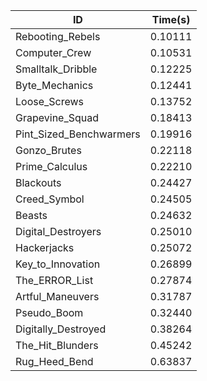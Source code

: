 |ID|Time(s)|
|-|-|
|Rebooting_Rebels|0.10111|
|Computer_Crew|0.10531|
|Smalltalk_Dribble|0.12225|
|Byte_Mechanics|0.12441|
|Loose_Screws|0.13752|
|Grapevine_Squad|0.18413|
|Pint_Sized_Benchwarmers|0.19916|
|Gonzo_Brutes|0.22118|
|Prime_Calculus|0.22210|
|Blackouts|0.24427|
|Creed_Symbol|0.24505|
|Beasts|0.24632|
|Digital_Destroyers|0.25010|
|Hackerjacks|0.25072|
|Key_to_Innovation|0.26899|
|The_ERROR_List|0.27874|
|Artful_Maneuvers|0.31787|
|Pseudo_Boom|0.32440|
|Digitally_Destroyed|0.38264|
|The_Hit_Blunders|0.45242|
|Rug_Heed_Bend|0.63837|
